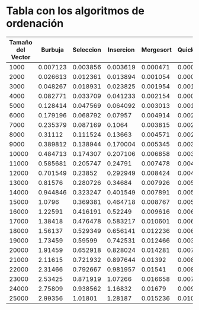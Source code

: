 # Tabla con los algoritmos de ordenación

| Tamaño del Vector | Burbuja | Seleccion | Insercion | Mergesort | Quicksort | Heapsort |
|-------------------|---------|-----------|-----------|-----------|-----------|----------|
|1000|0.007123|0.003856|0.003619|0.000471|0.000306|0.000333|
|2000|0.026613|0.012361|0.013894|0.001054|0.000288|0.000472|
|3000|0.048267|0.018931|0.023825|0.001954|0.00106|0.00115|
|4000|0.082771|0.033709|0.041233|0.002154|0.000736|0.001206|
|5000|0.128414|0.047569|0.064092|0.003013|0.001738|0.002118|
|6000|0.179196|0.068792|0.07957|0.004914|0.002166|0.002491|
|7000|0.235379|0.087169|0.1064|0.003815|0.002536|0.003045|
|8000|0.31112|0.111524|0.13663|0.004571|0.002938|0.00345|
|9000|0.389812|0.138944|0.170004|0.005345|0.003397|0.003945|
|10000|0.484713|0.174307|0.207106|0.006858|0.003776|0.004446|
|11000|0.585681|0.205747|0.24791|0.007478|0.004224|0.004938|
|12000|0.701549|0.23852|0.292949|0.008424|0.004578|0.005469|
|13000|0.81576|0.280726|0.34684|0.007926|0.005005|0.00596|
|14000|0.944846|0.323247|0.401549|0.007891|0.005463|0.006437|
|15000|1.0796|0.369381|0.464718|0.008767|0.00579|0.006993|
|16000|1.22591|0.416191|0.52249|0.009616|0.006567|0.007484|
|17000|1.38418|0.476478|0.583217|0.010601|0.00662|0.0081|
|18000|1.56137|0.529349|0.656141|0.012236|0.00699|0.008536|
|19000|1.73459|0.59599|0.742531|0.012466|0.003848|0.009134|
|20000|1.91459|0.652918|0.828024|0.014281|0.007854|0.009927|
|21000|2.11615|0.721932|0.897644|0.01392|0.008497|0.010277|
|22000|2.31466|0.792667|0.981957|0.01541|0.008368|0.010661|
|23000|2.53425|0.871919|1.07266|0.016658|0.00786|0.010359|
|24000|2.75809|0.938562|1.16832|0.01679|0.009514|0.009631|
|25000|2.99356|1.01801|1.28187|0.015236|0.010063|0.009152|
